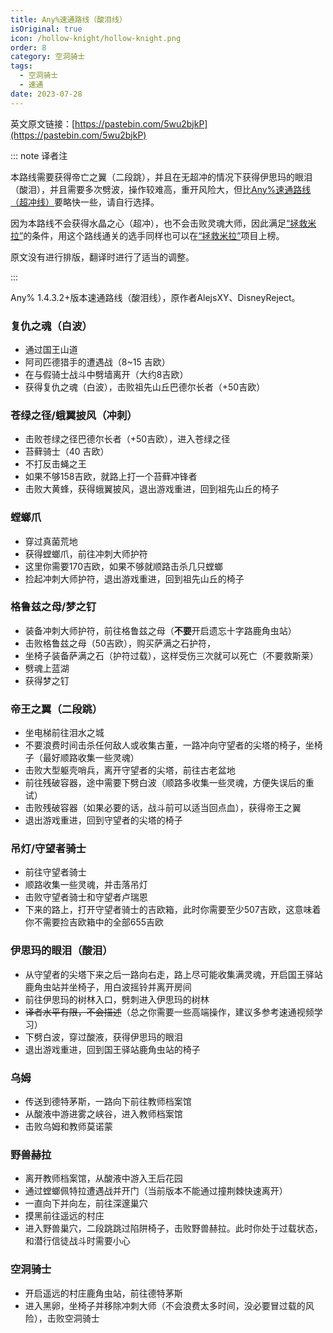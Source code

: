 ```yaml
---
title: Any%速通路线（酸泪线）
isOriginal: true
icon: /hollow-knight/hollow-knight.png
order: 8
category: 空洞骑士
tags:
  - 空洞骑士
  - 速通
date: 2023-07-28
---
```


<!-- more -->

英文原文链接：[https://pastebin.com/5wu2bjkP](https://pastebin.com/5wu2bjkP)

::: note 译者注

本路线需要获得帝亡之翼（二段跳），并且在无超冲的情况下获得伊思玛的眼泪（酸泪），并且需要多次劈波，操作较难高，重开风险大，但比[Any%速通路线（超冲线）](any.md)要略快一些，请自行选择。

因为本路线不会获得水晶之心（超冲），也不会击败灵魂大师，因此满足[“拯救米拉”](https://www.speedrun.com/zh-CN/hkmemes?h=Save_Myla-1.4.3.2_NMG&x=824n6mgk-wlewrr4l.gq7pm4nq)的条件，用这个路线通关的选手同样也可以在[“拯救米拉”](https://www.speedrun.com/zh-CN/hkmemes?h=Save_Myla-1.4.3.2_NMG&x=824n6mgk-wlewrr4l.gq7pm4nq)项目上榜。

原文没有进行排版，翻译时进行了适当的调整。

:::

Any% 1.4.3.2+版本速通路线（酸泪线），原作者AlejsXY、DisneyReject。

### 复仇之魂（白波）
- 通过国王山道
- 阿司匹德猎手的遭遇战（8~15 吉欧）
- 在与假骑士战斗中劈墙离开（大约8吉欧）
- 获得复仇之魂（白波），击败祖先山丘巴德尔长者（+50吉欧）

### 苍绿之径/蛾翼披风（冲刺）
- 击败苍绿之径巴德尔长者（+50吉欧），进入苍绿之径
- 苔藓骑士（40 吉欧）
- 不打反击蝇之王
- 如果不够158吉欧，就路上打一个苔藓冲锋者
- 击败大黄蜂，获得蛾翼披风，退出游戏重进，回到祖先山丘的椅子

### 螳螂爪
- 穿过真菌荒地
- 获得螳螂爪，前往冲刺大师护符
- 这里你需要170吉欧，如果不够就顺路击杀几只螳螂
- 捡起冲刺大师护符，退出游戏重进，回到祖先山丘的椅子

### 格鲁兹之母/梦之钉
- 装备冲刺大师护符，前往格鲁兹之母（**不要**开启遗忘十字路鹿角虫站）
- 击败格鲁兹之母（50吉欧），购买萨满之石护符，
- 坐椅子装备萨满之石（护符过载），这样受伤三次就可以死亡（不要救斯莱）
- 劈魂上蓝湖
- 获得梦之钉

### 帝王之翼（二段跳）
- 坐电梯前往泪水之城
- 不要浪费时间击杀任何敌人或收集古董，一路冲向守望者的尖塔的椅子，坐椅子（最好顺路收集一些灵魂）
- 击败大型躯壳哨兵，离开守望者的尖塔，前往古老盆地
- 前往残破容器，途中需要下劈白波（顺路多收集一些灵魂，方便失误后的重试）
- 击败残破容器（如果必要的话，战斗前可以适当回点血），获得帝王之翼
- 退出游戏重进，回到守望者的尖塔的椅子

### 吊灯/守望者骑士
- 前往守望者骑士
- 顺路收集一些灵魂，并击落吊灯
- 击败守望者骑士和守望者卢瑞恩
- 下来的路上，打开守望者骑士的吉欧箱，此时你需要至少507吉欧，这意味着你不需要捡吉欧箱中的全部655吉欧

### 伊思玛的眼泪（酸泪）
- 从守望者的尖塔下来之后一路向右走，路上尽可能收集满灵魂，开启国王驿站鹿角虫站并坐椅子，用白波摇铃并离开房间
- 前往伊思玛的树林入口，劈刺进入伊思玛的树林
- ~~译者水平有限，不会描述~~（总之你需要一些高端操作，建议多参考速通视频学习）
- 下劈白波，穿过酸液，获得伊思玛的眼泪
- 退出游戏重进，回到国王驿站鹿角虫站的椅子

### 乌姆
- 传送到德特茅斯，一路向下前往教师档案馆
- 从酸液中游进雾之峡谷，进入教师档案馆
- 击败乌姆和教师莫诺蒙

### 野兽赫拉
- 离开教师档案馆，从酸液中游入王后花园
- 通过螳螂佩特拉遭遇战并开门（当前版本不能通过撞荆棘快速离开）
- 一直向下并向左，前往深邃巢穴
- 摸黑前往遥远的村庄
- 进入野兽巢穴，二段跳跳过陷阱椅子，击败野兽赫拉。此时你处于过载状态，和潜行信徒战斗时需要小心

### 空洞骑士
- 开启遥远的村庄鹿角虫站，前往德特茅斯
- 进入黑卵，坐椅子并移除冲刺大师（不会浪费太多时间，没必要冒过载的风险），击败空洞骑士